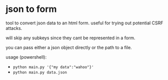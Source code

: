 # json to form

tool to convert json data to an html form. useful for trying out potential CSRF attacks.

will skip any subkeys since they cant be represented in a form.

you can pass either a json object directly or the path to a file.

usage (powershell): 
  * `python main.py '{"my data":"wahoo"}'`
  * `python main.py data.json`
